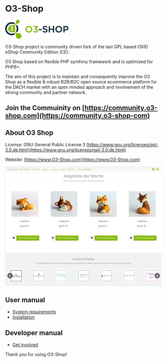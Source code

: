 # O3-Shop

![O3-Shop logo](assets/logo.png "O3-Shop logo")

O3-Shop project is community driven fork of the last GPL based OXID eShop Community Edition (CE).

O3 Shop based on flexible PHP symfony framework and is optimized for PHP8+.

The aim of this project is to maintain and consequently improve the O3 Shop as a flexible & robust B2B/B2C open source ecommerce platform for the DACH market with an open minded approach and involvement of the strong community and partner network.

## Join the Commuinity on [https://community.o3-shop.com](https://community.o3-shop-com)

## About O3 Shop

License: GNU General Public License 3 [https://www.gnu.org/licenses/gpl-3.0.de.html](https://www.gnu.org/licenses/gpl-3.0.de.html)

Website: [https://www.O3-Shop.com](https://www.O3-Shop.com)

![O3-Shop frontend](assets/frontend-wave.jpg "O3-Shop frontend")

## User manual

- [System requirements](user/installation/SystemRequirements.md)
- [Installation](user/installation/Installation.md)

## Developer manual
- [Get involved](developer/GetInvolved.md)

Thank you for using O3-Shop!
